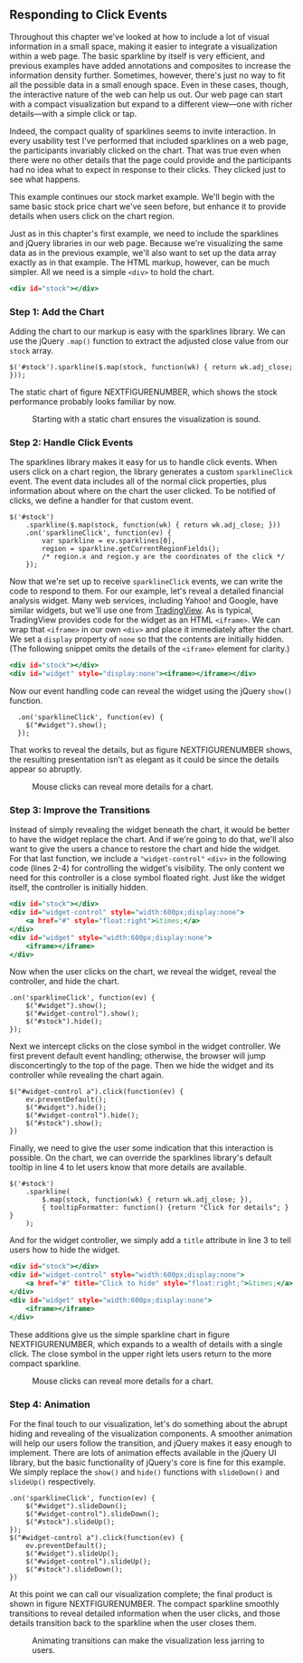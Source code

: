 ## Responding to Click Events

Throughout this chapter we've looked at how to include a lot of visual information in a small space, making it easier to integrate a visualization within a web page. The basic sparkline by itself is very efficient, and previous examples have added annotations and composites to increase the information density further. Sometimes, however, there's just no way to fit all the possible data in a small enough space. Even in these cases, though, the interactive nature of the web can help us out. Our web page can start with a compact visualization but expand to a different view—one with richer details—with a simple click or tap.

Indeed, the compact quality of sparklines seems to invite interaction. In every usability test I've performed that included sparklines on a web page, the participants invariably clicked on the chart. That was true even when there were no other details that the page could provide and the participants had no idea what to expect in response to their clicks. They clicked just to see what happens.

This example continues our stock market example. We'll begin with the same basic stock price chart we've seen before, but enhance it to provide details when users click on the chart region.

Just as in this chapter's first example, we need to include the sparklines and jQuery libraries in our web page. Because we're visualizing the same data as in the previous example, we'll also want to set up the data array exactly as in that example. The <span class="smcp">HTML</span> markup, however, can be much simpler. All we need is a simple `<div>` to hold the chart.

``` {.html .numberLines}
<div id="stock"></div>
```

### Step 1: Add the Chart

Adding the chart to our markup is easy with the sparklines library. We can use the jQuery `.map()` function to extract the adjusted close value from our `stock` array.

``` {.javascript .numberLines}
$('#stock').sparkline($.map(stock, function(wk) { return wk.adj_close; }));
```

The static chart of figure NEXTFIGURENUMBER, which shows the stock performance probably looks familiar by now.

<figure>
<div id='click-chart1'></div>
<figcaption>Starting with a static chart ensures the visualization is sound.</figcaption>
</figure>

### Step 2: Handle Click Events

The sparklines library makes it easy for us to handle click events. When users click on a chart region, the library generates a custom `sparklineClick` event. The event data includes all of the normal click properties, plus information about where on the chart the user clicked. To be notified of clicks, we define a handler for that custom event.

``` {.javascript .numberLines}
$('#stock')
    .sparkline($.map(stock, function(wk) { return wk.adj_close; }))
    .on('sparklineClick', function(ev) {
        var sparkline = ev.sparklines[0],
        region = sparkline.getCurrentRegionFields();
        /* region.x and region.y are the coordinates of the click */
    });
```

Now that we're set up to receive `sparklineClick` events, we can write the code to respond to them. For our example, let's reveal a detailed financial analysis widget. Many web services, including Yahoo! and Google, have similar widgets, but we'll use one from [TradingView](https://www.tradingview.com/widget/). As is typical, TradingView provides code for the widget as an <span class="smcp">HTML</span> `<iframe>`. We can wrap that `<iframe>` in our own `<div>` and place it immediately after the chart. We set a `display` property of `none` so that the contents are initially hidden. (The following snippet omits the details of the `<iframe>` element for clarity.)

``` {.html .numberLines}
<div id="stock"></div>
<div id="widget" style="display:none"><iframe></iframe></div>
```

Now our event handling code can reveal the widget using the jQuery `show()` function.

``` {.javascript .numberLines}
  .on('sparklineClick', function(ev) {
    $("#widget").show();
  });
```

That works to reveal the details, but as figure NEXTFIGURENUMBER shows, the resulting presentation isn't as elegant as it could be since the details appear so abruptly.

<figure>
<div id="click-chart2"></div>
<div id="popup2" style="width:640px;height:400px;display:none">
<script type="text/javascript" src="https://d33t3vvu2t2yu5.cloudfront.net/tv.js"></script>
<script type="text/javascript">
new TradingView.widget({
  "width": 640,
  "height": 400,
  "symbol": "AAPL",
  "interval": "D",
  "timezone": "exchange",
  "theme": "White",
  "style": "1",
  "toolbar_bg": "#f1f3f6",
  "withdateranges": true,
  "save_image": false,
  "hideideas": true
});
</script>
</div>
<figcaption>Mouse clicks can reveal more details for a chart.</figcaption>
</figure>

### Step 3: Improve the Transitions

Instead of simply revealing the widget beneath the chart, it would be better to have the widget replace the chart. And if we're going to do that, we'll also want to give the users a chance to restore the chart and hide the widget. For that last function, we include a `"widget-control"` `<div>` in the following code (lines 2-4) for controlling the widget's visibility. The only content we need for this controller is a close symbol floated right. Just like the widget itself, the controller is initially hidden.

``` {.html .numberLines .line-2 .line-3 .line-4}
<div id="stock"></div>
<div id="widget-control" style="width:600px;display:none">
    <a href="#" style="float:right">&times;</a>
</div>
<div id="widget" style="width:600px;display:none">
    <iframe></iframe>
</div>
```

Now when the user clicks on the chart, we reveal the widget, reveal the controller, and hide the chart.

``` {.javascript .numberLines}
.on('sparklineClick', function(ev) {
    $("#widget").show();
    $("#widget-control").show();
    $("#stock").hide();
});
```

Next we intercept clicks on the close symbol in the widget controller. We first prevent default event handling; otherwise, the browser will jump disconcertingly to the top of the page. Then we hide the widget and its controller while revealing the chart again.

``` {.javascript .numberLines}
$("#widget-control a").click(function(ev) {
    ev.preventDefault();
    $("#widget").hide();
    $("#widget-control").hide();
    $("#stock").show();
})
```

Finally, we need to give the user some indication that this interaction is possible. On the chart, we can override the sparklines library's default tooltip in line 4 to let users know that more details are available.

``` {.javascript .numberLines .line-4}
$('#stock')
    .sparkline(
        $.map(stock, function(wk) { return wk.adj_close; }),
        { tooltipFormatter: function() {return "Click for details"; } }
    );
```

And for the widget controller, we simply add a `title` attribute in line 3 to tell users how to hide the widget.

``` {.html .numberLines .line-3}
<div id="stock"></div>
<div id="widget-control" style="width:600px;display:none">
    <a href="#" title="Click to hide" style="float:right;">&times;</a>
</div>
<div id="widget" style="width:600px;display:none">
    <iframe></iframe>
</div>
```

These additions give us the simple sparkline chart in figure NEXTFIGURENUMBER, which expands to a wealth of details with a single click. The close symbol in the upper right lets users return to the more compact sparkline.

<style>
a.closebtn, a.closebtn:hover, a.closebtn:focus, a.closebtn:active, a.closebtn:visited {text-decoration: none; color: #444; background-image:none; text-shadow:none;}
</style>

<figure>
<div id="click-chart3"></div>
<div id="popup3-control" style="width:640px;display:none"><a class="closebtn" href="#" title="Click to hide" style="float:right">x</a></div>
<div id="popup3" style="width:640px;height:420px;display:none">
<script type="text/javascript">
new TradingView.widget({
  "width": 640,
  "height": 400,
  "symbol": "AAPL",
  "interval": "D",
  "timezone": "exchange",
  "theme": "White",
  "style": "1",
  "toolbar_bg": "#f1f3f6",
  "withdateranges": true,
  "save_image": false,
  "hideideas": true
});
</script>
</div>
<figcaption>Mouse clicks can reveal more details for a chart.</figcaption>
</figure>

### Step 4: Animation

For the final touch to our visualization, let's do something about the abrupt hiding and revealing of the visualization components. A smoother animation will help our users follow the transition, and jQuery makes it easy enough to implement. There are lots of animation effects available in the jQuery <span class="smcp">UI</span> library, but the basic functionality of jQuery's core is fine for this example. We simply replace the `show()` and `hide()` functions with `slideDown()` and `slideUp()` respectively.

``` {.javascript .numberLines}
.on('sparklineClick', function(ev) {
    $("#widget").slideDown();
    $("#widget-control").slideDown();
    $("#stock").slideUp();
});
$("#widget-control a").click(function(ev) {
    ev.preventDefault();
    $("#widget").slideUp();
    $("#widget-control").slideUp();
    $("#stock").slideDown();
})
```

At this point we can call our visualization complete; the final product is shown in figure NEXTFIGURENUMBER. The compact sparkline smoothly transitions to reveal detailed information when the user clicks, and those details transition back to the sparkline when the user closes them.

<figure>
<div id="click-chart4"></div>
<div id="popup4-control" style="width:640px;display:none"><a class="closebtn" href="#" title="Click to hide" style="float:right;text-decoration:none;">x</a></div>
<div id="popup4" style="width:640px;height:420px;display:none">
<script type="text/javascript">
new TradingView.widget({
  "width": 640,
  "height": 400,
  "symbol": "AAPL",
  "interval": "D",
  "timezone": "exchange",
  "theme": "White",
  "style": "1",
  "toolbar_bg": "#f1f3f6",
  "withdateranges": true,
  "save_image": false,
  "hideideas": true
});
</script>
</div>
<figcaption>Animating transitions can make the visualization less jarring to users.</figcaption>
</figure>


<script>
;(function(){

  draw = function() {

        var stock = [
          { date: "2012-01-03", open: 409.40, high: 422.75, low: 409.00, close: 422.40, volume: 10283900, adj_close: 416.26 },
          { date: "2012-01-09", open: 425.50, high: 427.75, low: 418.66, close: 419.81, volume:  9327900, adj_close: 413.70 },
          { date: "2012-01-17", open: 424.20, high: 431.37, low: 419.75, close: 420.30, volume: 10673200, adj_close: 414.19 },
          { date: "2012-01-23", open: 422.67, high: 454.45, low: 419.55, close: 447.28, volume: 17397900, adj_close: 440.77 },
          { date: "2012-01-30", open: 445.71, high: 460.00, low: 445.39, close: 459.68, volume: 10817600, adj_close: 452.99 },
          { date: "2012-02-06", open: 458.38, high: 497.62, low: 458.20, close: 493.42, volume: 17778800, adj_close: 486.24 },
          { date: "2012-02-13", open: 499.53, high: 526.29, low: 486.63, close: 502.12, volume: 28314900, adj_close: 494.82 },
          { date: "2012-02-21", open: 506.88, high: 522.90, low: 504.12, close: 522.41, volume: 18499900, adj_close: 514.81 },
          { date: "2012-02-27", open: 521.31, high: 548.21, low: 516.28, close: 545.18, volume: 22964000, adj_close: 537.25 },
          { date: "2012-03-05", open: 545.42, high: 547.74, low: 516.22, close: 545.17, volume: 23951800, adj_close: 537.24 },
          { date: "2012-03-12", open: 548.98, high: 600.01, low: 547.00, close: 585.57, volume: 32158400, adj_close: 577.05 },
          { date: "2012-03-19", open: 598.37, high: 609.65, low: 589.05, close: 596.05, volume: 24402100, adj_close: 587.38 },
          { date: "2012-03-26", open: 599.79, high: 621.45, low: 595.26, close: 599.55, volume: 22840000, adj_close: 590.83 },
          { date: "2012-04-02", open: 601.83, high: 634.66, low: 600.38, close: 633.68, volume: 23635600, adj_close: 624.46 },
          { date: "2012-04-09", open: 626.13, high: 644.00, low: 603.51, close: 605.23, volume: 26127500, adj_close: 596.43 },
          { date: "2012-04-16", open: 610.06, high: 620.25, low: 570.42, close: 572.98, volume: 34975300, adj_close: 564.65 },
          { date: "2012-04-23", open: 570.61, high: 618.00, low: 555.00, close: 603.00, volume: 27794600, adj_close: 594.23 },
          { date: "2012-04-30", open: 597.80, high: 598.40, low: 565.17, close: 565.25, volume: 17607600, adj_close: 557.03 },
          { date: "2012-05-07", open: 561.50, high: 575.88, low: 558.73, close: 566.71, volume: 15505800, adj_close: 558.47 },
          { date: "2012-05-14", open: 562.57, high: 567.51, low: 522.18, close: 530.38, volume: 20281200, adj_close: 522.67 },
          { date: "2012-05-21", open: 534.50, high: 576.50, low: 534.05, close: 562.29, volume: 19540000, adj_close: 554.11 },
          { date: "2012-05-29", open: 570.90, high: 581.50, low: 560.52, close: 560.99, volume: 17166000, adj_close: 552.83 },
          { date: "2012-06-04", open: 561.50, high: 580.58, low: 548.50, close: 580.32, volume: 14813900, adj_close: 571.88 },
          { date: "2012-06-11", open: 587.72, high: 588.50, low: 566.70, close: 574.13, volume: 14293200, adj_close: 565.78 },
          { date: "2012-06-18", open: 570.96, high: 590.00, low: 570.37, close: 582.10, volume: 12654100, adj_close: 573.63 },
          { date: "2012-06-25", open: 577.30, high: 584.00, low: 565.61, close: 584.00, volume: 10630300, adj_close: 575.51 },
          { date: "2012-07-02", open: 584.73, high: 614.34, low: 583.60, close: 605.88, volume: 13795700, adj_close: 597.07 },
          { date: "2012-07-09", open: 605.30, high: 619.87, low: 592.68, close: 604.97, volume: 15001100, adj_close: 596.17 },
          { date: "2012-07-16", open: 605.12, high: 615.35, low: 603.15, close: 604.30, volume: 12013700, adj_close: 595.51 },
          { date: "2012-07-23", open: 594.40, high: 609.68, low: 570.00, close: 585.16, volume: 19578500, adj_close: 576.65 },
          { date: "2012-07-30", open: 590.92, high: 617.98, low: 587.82, close: 615.70, volume: 13593200, adj_close: 606.74 },
          { date: "2012-08-06", open: 617.29, high: 625.00, low: 615.26, close: 621.70, volume:  8955900, adj_close: 615.29 },
          { date: "2012-08-13", open: 623.39, high: 648.19, low: 623.25, close: 648.11, volume: 11240200, adj_close: 641.43 },
          { date: "2012-08-20", open: 650.01, high: 674.88, low: 648.11, close: 663.22, volume: 20349200, adj_close: 656.38 },
          { date: "2012-08-27", open: 679.99, high: 680.87, low: 657.25, close: 665.24, volume: 10987500, adj_close: 658.38 },
          { date: "2012-09-04", open: 665.76, high: 682.48, low: 664.50, close: 680.44, volume: 12724300, adj_close: 673.42 },
          { date: "2012-09-10", open: 680.45, high: 696.98, low: 656.00, close: 691.28, volume: 20736000, adj_close: 684.15 },
          { date: "2012-09-17", open: 699.35, high: 705.07, low: 693.62, close: 700.09, volume: 14332600, adj_close: 692.87 },
          { date: "2012-09-24", open: 686.86, high: 695.12, low: 660.35, close: 667.10, volume: 20459000, adj_close: 660.22 },
          { date: "2012-10-01", open: 671.16, high: 676.75, low: 650.65, close: 652.59, volume: 18290000, adj_close: 645.86 },
          { date: "2012-10-08", open: 646.88, high: 647.56, low: 623.55, close: 629.71, volume: 21378800, adj_close: 623.21 },
          { date: "2012-10-15", open: 632.35, high: 652.79, low: 609.62, close: 609.84, volume: 18514400, adj_close: 603.55 },
          { date: "2012-10-22", open: 612.42, high: 635.38, low: 591.00, close: 604.00, volume: 24908300, adj_close: 597.77 },
          { date: "2012-10-31", open: 594.88, high: 603.00, low: 574.75, close: 576.80, volume: 17508000, adj_close: 570.85 },
          { date: "2012-11-05", open: 583.52, high: 590.74, low: 533.72, close: 547.06, volume: 26312500, adj_close: 543.89 },
          { date: "2012-11-12", open: 554.15, high: 554.50, low: 505.75, close: 527.68, volume: 25590900, adj_close: 524.62 },
          { date: "2012-11-19", open: 540.71, high: 572.00, low: 539.88, close: 571.50, volume: 18856200, adj_close: 568.19 },
          { date: "2012-11-26", open: 575.90, high: 594.25, low: 572.26, close: 585.28, volume: 18505600, adj_close: 581.89 },
          { date: "2012-12-03", open: 593.65, high: 594.59, low: 518.63, close: 533.25, volume: 28073100, adj_close: 530.16 },
          { date: "2012-12-10", open: 525.00, high: 549.56, low: 505.58, close: 509.79, volume: 23891500, adj_close: 506.84 },
          { date: "2012-12-17", open: 508.93, high: 534.90, low: 501.23, close: 519.33, volume: 20790100, adj_close: 516.32 },
          { date: "2012-12-24", open: 520.35, high: 524.25, low: 504.66, close: 509.59, volume: 11496300, adj_close: 506.64 },
          { date: "2012-12-31", open: 510.53, high: 535.40, low: 509.00, close: 532.17, volume: 23553300, adj_close: 529.09 },
        ];
        
        $('#click-chart1').sparkline(
            $.map(stock, function(wk) { return wk.adj_close; }),
            {
                height: 48,
                width: 210,
                lineColor: chartStyles.color.secondaryDark,
                fillColor: chartStyles.color.secondaryLightest,
                spotColor: false,
                minSpotColor: chartStyles.color.primary,
                maxSpotColor: chartStyles.color.primary,
                disableHighlight: true,
                disableTooltips: true
            }
        );
        
        $('#click-chart2')
          .sparkline(
            $.map(stock, function(wk) { return wk.adj_close; }),
            {
                height: 48,
                width: 210,
                lineColor: chartStyles.color.secondaryDark,
                fillColor: chartStyles.color.secondaryLightest,
                spotColor: false,
                minSpotColor: chartStyles.color.primary,
                maxSpotColor: chartStyles.color.primary,
                disableHighlight: true,
                disableTooltips: true
            }
          ).on('sparklineClick', function(ev) {
            $("#popup2").show();
          });
        
        $('#click-chart3')
          .sparkline(
            $.map(stock, function(wk) { return wk.adj_close; }),
            {
                height: 48,
                width: 210,
                lineColor: chartStyles.color.secondaryDark,
                fillColor: chartStyles.color.secondaryLightest,
                spotColor: false,
                minSpotColor: chartStyles.color.primary,
                maxSpotColor: chartStyles.color.primary,
                disableHighlight: true,
                tooltipFormatter: function() {return "Click for details"; }
            }
          ).on('sparklineClick', function(ev) {
            $("#popup3").show();
            $("#popup3-control").show();
            $('#click-chart3').hide();
          });
          $("#popup3-control a").click(function(ev) {
            ev.preventDefault();
            $("#popup3").hide();
            $("#popup3-control").hide();
            $('#click-chart3').show();
          })
        
        $('#click-chart4')
          .sparkline(
            $.map(stock, function(wk) { return wk.adj_close; }),
            {
                height: 48,
                width: 210,
                lineColor: chartStyles.color.secondaryDark,
                fillColor: chartStyles.color.secondaryLightest,
                spotColor: false,
                minSpotColor: chartStyles.color.primary,
                maxSpotColor: chartStyles.color.primary,
                disableHighlight: true,
                tooltipFormatter: function() {return "Click for details"; }
            }
          ).on('sparklineClick', function(ev) {
            $("#popup4").slideDown();
            $("#popup4-control").slideDown();
            $('#click-chart4').slideUp();
          });
          $("#popup4-control a").click(function(ev) {
            ev.preventDefault();
            $("#popup4").slideUp();
            $("#popup4-control").slideUp();
            $('#click-chart4').slideDown();
          })

    };
    
    if (typeof contentLoaded != "undefined") {
        contentLoaded.done(draw);
    } else {
        window.addEventListener('load', draw);
    }

}());
</script>

